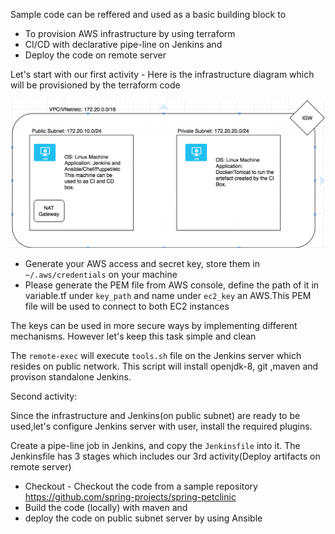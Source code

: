 Sample code can be reffered and used as a basic building block to 

* To provision AWS infrastructure by using terraform
* CI/CD with declarative pipe-line on Jenkins and 
* Deploy the code on remote server 

Let's start with our first activity -
Here is the infrastructure diagram which will be provisioned by the terraform code

![Screenshot](infra.png)

* Generate your AWS access and secret key, store them in `~/.aws/credentials` on your machine
* Please generate the PEM file from AWS console, define the path of it  in variable.tf  under `key_path` and name under `ec2_key` an AWS.This PEM file will be used to connect to both EC2 instances 

The keys can be used in more secure ways by implementing different mechanisms. However let's keep this task simple and clean 

The `remote-exec` will execute  `tools.sh` file on the Jenkins server which resides on public network. This script will install openjdk-8, git ,maven and provison standalone Jenkins.

Second activity:

Since the infrastructure and Jenkins(on public subnet) are ready to be used,let's configure Jenkins server with user, install the required plugins. 

Create a pipe-line job in Jenkins, and copy the `Jenkinsfile` into it.
The Jenkinsfile has 3 stages which includes our 3rd activity(Deploy artifacts on remote server) 

* Checkout - Checkout the code from a sample repository https://github.com/spring-projects/spring-petclinic
* Build the code (locally) with maven and 
* deploy the code on public subnet server by using Ansible 






